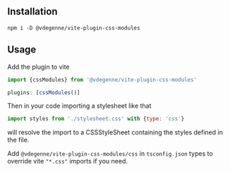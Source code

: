 ## Installation

```
npm i -D @vdegenne/vite-plugin-css-modules
```

## Usage

Add the plugin to vite

```js
import {cssModules} from '@vdegenne/vite-plugin-css-modules'

plugins: [cssModules()]
```

Then in your code importing a stylesheet like that

```js
import styles from './stylesheet.css' with {type: 'css'}
```

will resolve the import to a CSSStyleSheet containing the styles defined in the file.

Add `@vdegenne/vite-plugin-css-modules/css` in `tsconfig.json` types to override vite `"*.css"` imports if you need.
